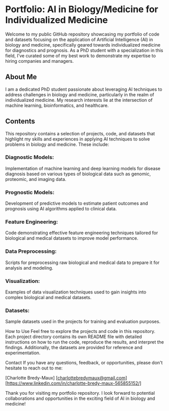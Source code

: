 # Portfolio: AI in Biology/Medicine for Individualized Medicine
Welcome to my public GitHub repository showcasing my portfolio of code and datasets focusing on the application of Artificial Intelligence (AI) in biology and medicine, specifically geared towards individualized medicine for diagnostics and prognosis. As a PhD student with a specialization in this field, I've curated some of my best work to demonstrate my expertise to hiring companies and managers.

## About Me
I am a dedicated PhD student passionate about leveraging AI techniques to address challenges in biology and medicine, particularly in the realm of individualized medicine. My research interests lie at the intersection of machine learning, bioinformatics, and healthcare.

## Contents
This repository contains a selection of projects, code, and datasets that highlight my skills and experiences in applying AI techniques to solve problems in biology and medicine. These include:

### Diagnostic Models:
Implementation of machine learning and deep learning models for disease diagnosis based on various types of biological data such as genomic, proteomic, and imaging data.

### Prognostic Models:
Development of predictive models to estimate patient outcomes and prognosis using AI algorithms applied to clinical data.

### Feature Engineering:
Code demonstrating effective feature engineering techniques tailored for biological and medical datasets to improve model performance.

### Data Preprocessing:
Scripts for preprocessing raw biological and medical data to prepare it for analysis and modeling.

### Visualization:
Examples of data visualization techniques used to gain insights into complex biological and medical datasets.

### Datasets:
Sample datasets used in the projects for training and evaluation purposes.

How to Use
Feel free to explore the projects and code in this repository. Each project directory contains its own README file with detailed instructions on how to run the code, reproduce the results, and interpret the findings. Additionally, the datasets are provided for reference and experimentation.

Contact
If you have any questions, feedback, or opportunities, please don't hesitate to reach out to me:

[Charlotte Bredy-Maux]
[charlottebredymaux@gmail.com]
[https://www.linkedin.com/in/charlotte-bredy-maux-565855152/]

Thank you for visiting my portfolio repository. I look forward to potential collaborations and opportunities in the exciting field of AI in biology and medicine!
